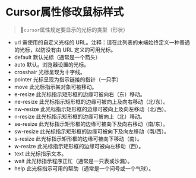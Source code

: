 # Cursor属性修改鼠标样式

> 📌`cursor`属性规定要显示的光标的类型（形状）

-   url 需使用的自定义光标的 URL。注释：请在此列表的末端始终定义一种普通的光标，以防没有由 URL 定义的可用光标。
-   default 默认光标（通常是一个箭头）
-   auto 默认。浏览器设置的光标。
-   crosshair 光标呈现为十字线。
-   pointer 光标呈现为指示链接的指针（一只手）
-   move 此光标指示某对象可被移动。
-   e-resize 此光标指示矩形框的边缘可被向右（东）移动。
-   ne-resize 此光标指示矩形框的边缘可被向上及向右移动（北/东）。
-   nw-resize 此光标指示矩形框的边缘可被向上及向左移动（北/西）。
-   n-resize 此光标指示矩形框的边缘可被向上（北）移动。
-   se-resize 此光标指示矩形框的边缘可被向下及向右移动（南/东）。
-   sw-resize 此光标指示矩形框的边缘可被向下及向左移动（南/西）。
-   s-resize 此光标指示矩形框的边缘可被向下移动（南）。
-   w-resize 此光标指示矩形框的边缘可被向左移动（西）。
-   text 此光标指示文本。
-   wait 此光标指示程序正忙（通常是一只表或沙漏）。
-   help 此光标指示可用的帮助（通常是一个问号或一个气球）。
